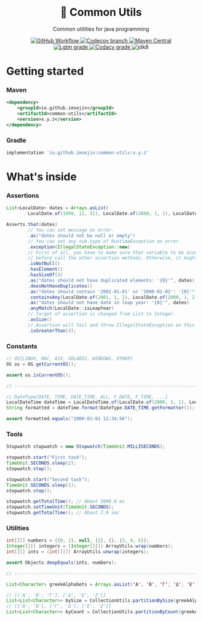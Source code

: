 <h1 align="center">🧰 Common Utils</h1>

<p align="center">Common utilities for java programming</p>

<p align="center">
    <!--
    <a href="https://travis-ci.com/github/ImSejin/common-utils">
        <img alt="Travis CI" src="https://img.shields.io/travis/com/ImSejin/common-utils/release?style=flat-square">
    </a>
    -->
    <a href="https://github.com/ImSejin/common-utils/actions/workflows/maven-build.yml">
        <img alt="GitHub Workflow" src="https://img.shields.io/github/workflow/status/ImSejin/common-utils/Java%20CI%20with%20Maven/release?style=flat-square">
    </a>
    <a href="https://codecov.io/gh/ImSejin/common-utils">
        <img alt="Codecov branch" src="https://img.shields.io/codecov/c/github/ImSejin/common-utils/release?label=code%20coverage&style=flat-square&token=F9DCS57CAN"/>
    </a>
    <a href="https://search.maven.org/artifact/io.github.imsejin/common-utils">
        <img alt="Maven Central" src="https://img.shields.io/maven-central/v/io.github.imsejin/common-utils?style=flat-square">
    </a>
    <br/>
    <a href="https://lgtm.com/projects/g/ImSejin/common-utils/context:java">
        <img alt="Lgtm grade" src="https://img.shields.io/lgtm/grade/java/github/ImSejin/common-utils.svg?label=lgtm%3A%20code%20quality&&style=flat-square"/>
    </a>
    <a href="https://www.codacy.com/gh/ImSejin/common-utils/dashboard">
        <img alt="Codacy grade" src="https://img.shields.io/codacy/grade/cda840b8532940ae8c3604696da8eabe?label=codacy%3A%20code%20quality&style=flat-square">
    </a>
    <img alt="jdk8" src="https://img.shields.io/badge/jdk-8-orange?style=flat-square">
</p>

# Getting started

### Maven

```xml
<dependency>
    <groupId>io.github.imsejin</groupId>
    <artifactId>common-utils</artifactId>
    <version>x.y.z</version>
</dependency>
```

### Gradle

```groovy
implementation 'io.github.imsejin:common-utils:x.y.z'
```

# What's inside

### Assertions

```java
List<LocalDate> dates = Arrays.asList(
        LocalDate.of(1999, 12, 31), LocalDate.of(2000, 1, 1), LocalDate.of(2001, 1, 2));

Asserts.that(dates)
        // You can set message on error.
        .as("dates should not be null or empty")
        // You can set any sub type of RuntimeException on error.
        .exception(IllegalStateException::new)
        // First of all, you have to make sure that variable to be asserted is not null,
        // before call the other assertion methods. Otherwise, it might throw NullPointerException.
        .isNotNull()
        .hasElement()
        .hasSizeOf(3)
        .as("dates should not have duplicated elements: '{0}'", dates)
        .doesNotHaveDuplicates()
        .as("dates should contain '2001-01-01' or '2000-01-02': '{0}'", dates)
        .containsAny(LocalDate.of(2001, 1, 1), LocalDate.of(2000, 1, 2))
        .as("dates should not have date in leap year: '{0}'", dates)
        .anyMatch(LocalDate::isLeapYear)
        // Target of assertion is changed from List to Integer.
        .asSize()
        // Assertion will fail and throw IllegalStateException on this step.
        .isGreaterThan(3);
```

### Constants

```java
// OS[LINUX, MAC, AIX, SOLARIS, WINDOWS, OTHER]
OS os = OS.getCurrentOS();

assert os.isCurrentOS();

// -----------------------------------------------------------------------------

// DateType[DATE, TIME, DATE_TIME, ALL, F_DATE, F_TIME, ...]
LocalDateTime dateTime = LocalDateTime.of(LocalDate.of(2000, 1, 1), LocalTime.of(12, 34, 56))
String formatted = dateTime.format(DateType.DATE_TIME.getFormatter());

assert formatted.equals("2000-01-01 12:34:56");
```

### Tools

```java
Stopwatch stopwatch = new Stopwatch(TimeUnit.MILLISECONDS);

stopwatch.start("First task");
TimeUnit.SECONDS.sleep(2);
stopwatch.stop();

stopwatch.start("Second task");
TimeUnit.SECONDS.sleep(1);
stopwatch.stop();

stopwatch.getTotalTime(); // About 3000.0 ms
stopwatch.setTimeUnit(TimeUnit.SECONDS);
stopwatch.getTotalTime(); // About 3.0 sec
```

### Utilities

```java
int[][] numbers = {{0, 1}, null, {2}, {}, {3, 4, 5}};
Integer[][] integers = (Integer[][]) ArrayUtils.wrap(numbers);
int[][] ints = (int[][]) ArrayUtils.unwrap(integers);

assert Objects.deepEquals(ints, numbers);

// -----------------------------------------------------------------------------

List<Character> greekAlphabets = Arrays.asList('Α', 'Β', 'Γ', 'Δ', 'Ε', 'Ζ');

// [['Α', 'Β', 'Γ'], ['Δ', 'Ε', 'Ζ']]
List<List<Character>> bySize = CollectionUtils.partitionBySize(greekAlphabets, 3);
// [['Α', 'Β'], ['Γ', 'Δ'], ['Ε', 'Ζ']]
List<List<Character>> byCount = CollectionUtils.partitionByCount(greekAlphabets, 3);
```

